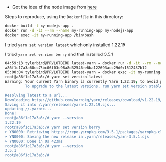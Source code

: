 - Got the idea of the node image from [here](https://github.com/nodejs/docker-node/blob/main/README.md#how-to-use-this-image)

Steps to reproduce, using the `Dockerfile` in this directory:

```bash
docker build -t my-nodejs-app .
docker run -d -it --rm --name my-running-app my-nodejs-app
docker exec -it my-running-app /bin/bash
```

I tried `yarn set version latest` which only installed 1.22.19

I tried `yarn set version berry` and that installed 3.5.1

```bash
04:59:13 tylerbird@PRVLOTBIRD latest-yarn → docker run -d -it --rm --name my-running-app my-nodejs-app
a86f1c17a3a68cc78bc06f03c98a8d32546ee6ba122693acc29d0c1512437b12
05:00:04 tylerbird@PRVLOTBIRD latest-yarn → docker exec -it my-running-app /bin/bash
root@a86f1c17a3a6:/# yarn set version latest
Warning: Your current Yarn binary is currently Yarn 1.22.19; to avoid potential breaking changes, 'set version latest' won't receive upgrades past the 1.22.x branch.
         To upgrade to the latest versions, run yarn set version stable instead. Sorry for the inconvenience.

Resolving latest to a url...
Downloading https://github.com/yarnpkg/yarn/releases/download/v1.22.19/yarn-1.22.19.js...
Saving it into /.yarn/releases/yarn-1.22.19.cjs...
Updating //.yarnrc...
Done!
root@a86f1c17a3a6:/# yarn --version
1.22.19
root@a86f1c17a3a6:/# yarn set version berry 
➤ YN0000: Retrieving https://repo.yarnpkg.com/3.5.1/packages/yarnpkg-cli/bin/yarn.js
➤ YN0000: Saving the new release in .yarn/releases/yarn-3.5.1.cjs
➤ YN0000: Done in 0s 423ms
root@a86f1c17a3a6:/# yarn --version
3.5.1
root@a86f1c17a3a6:/# 
```